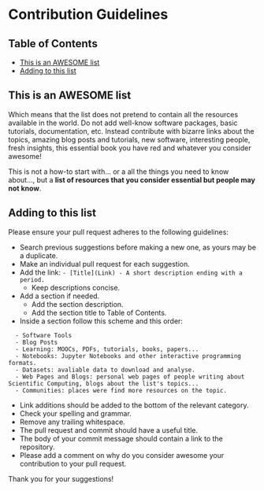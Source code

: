 # Contribution Guidelines


## Table of Contents

- [This is an AWESOME list](#this-is-an-awesome-list)
- [Adding to this list](#adding-to-this-list)


## This is an AWESOME list

Which means that the list does not pretend to contain all the resources available in the world. Do not add well-know software packages, basic tutorials, documentation, etc. Instead contribute with bizarre links about the topics, amazing blog posts and tutorials, new software, interesting people, fresh insights, this essential book you have red and whatever you consider awesome! 

This is not a how-to start with... or a all the things you need to know about..., but a **list of resources that you consider essential but people may not know**.


## Adding to this list

Please ensure your pull request adheres to the following guidelines:

- Search previous suggestions before making a new one, as yours may be a duplicate.
- Make an individual pull request for each suggestion.
- Add the link: `- [Title](Link) - A short description ending with a period.`
  - Keep descriptions concise.
- Add a section if needed.
  - Add the section description.
  - Add the section title to Table of Contents.
- Inside a section follow this scheme and this order:
```
  - Software Tools
  - Blog Posts
  - Learning: MOOCs, PDFs, tutorials, books, papers...
  - Notebooks: Jupyter Notebooks and other interactive programming formats.
  - Datasets: avaliable data to download and analyse.
  - Web Pages and Blogs: personal web pages of people writing about Scientific Computing, blogs about the list's topics...
  - Communities: places were find more resources on the topic.
```
- Link additions should be added to the bottom of the relevant category.
- Check your spelling and grammar.
- Remove any trailing whitespace.
- The pull request and commit should have a useful title.
- The body of your commit message should contain a link to the repository.
- Please add a comment on why do you consider awesome your contribution to your pull request.

Thank you for your suggestions!
